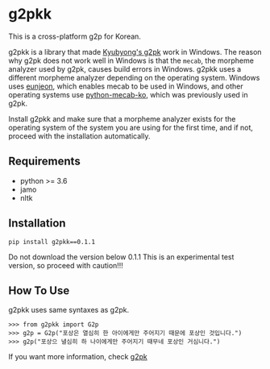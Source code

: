 # g2pkk
This is a cross-platform g2p for Korean.

g2pkk is a library that made [Kyubyong's g2pk](https://github.com/Kyubyong/g2pK) work in Windows.
The reason why g2pk does not work well in Windows is that the `mecab`, the morpheme analyzer used by g2pk, causes build errors in Windows.
g2pkk uses a different morpheme analyzer depending on the operating system.
Windows uses [eunjeon](https://github.com/koshort/pyeunjeon), which enables mecab to be used in Windows, and other operating systems use [python-mecab-ko](https://github.com/jonghwanhyeon/python-mecab-ko), which was previously used in g2pk.

Install g2pkk and make sure that a morpheme analyzer exists for the operating system of the system you are using for the first time, and if not, proceed with the installation automatically.

## Requirements
* python >= 3.6
* jamo
* nltk


## Installation
```
pip install g2pkk==0.1.1
```

Do not download the version below 0.1.1
This is an experimental test version, so proceed with caution!!!

## How To Use
g2pkk uses same syntaxes as g2pk.
```
>>> from g2pkk import G2p
>>> g2p = G2p("포상은 열심히 한 아이에게만 주어지기 때문에 포상인 것입니다.")
>>> g2p("포상으 녈심히 하 나이에게만 주어지기 때무네 포상인 거심니다.")

```
If you want more information, check [g2pk](https://github.com/Kyubyong/g2pK)

